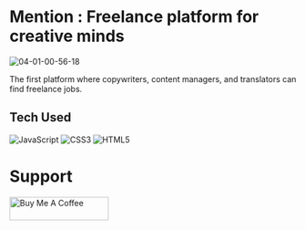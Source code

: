 # Mention : Freelance platform for creative minds

![04-01-00-56-18](https://github.com/atakishiyev-yusif/mention/assets/136915671/bb303c89-bab1-4e26-a607-99afdfcf0f47)

The first platform where copywriters, content managers, and translators can find freelance jobs.


## Tech Used
![JavaScript](https://img.shields.io/badge/javascript-%23323330.svg?style=for-the-badge&logo=javascript&logoColor=%23F7DF1E)
![CSS3](https://img.shields.io/badge/css3-%231572B6.svg?style=for-the-badge&logo=css3&logoColor=white)
![HTML5](https://img.shields.io/badge/html5-%23E34F26.svg?style=for-the-badge&logo=html5&logoColor=white)


# Support
<a href="https://www.buymeacoffee.com/yusifatakishiyev" target="_blank"><img src="https://cdn.buymeacoffee.com/buttons/default-yellow.png" alt="Buy Me A Coffee" height="41" width="174" ></a>

